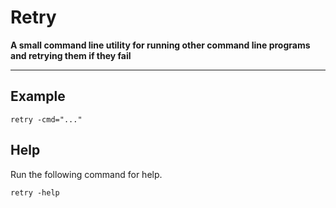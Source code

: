 # Retry
**A small command line utility for running other command line programs and retrying them if they fail**

---

## Example

```
retry -cmd="..."
```

## Help

Run the following command for help.

```
retry -help
```
